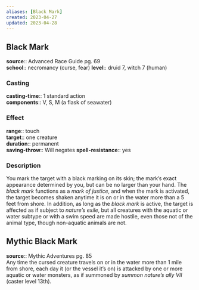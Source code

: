 ```yaml
---
aliases: [Black Mark]
created: 2023-04-27
updated: 2023-04-28
---
```


## Black Mark

**source**:: Advanced Race Guide pg. 69  
**school**:: necromancy (curse, fear)
**level**:: druid 7, witch 7 (human)

### Casting

**casting-time**:: 1 standard action  
**components**:: V, S, M (a flask of seawater)

### Effect

**range**:: touch  
**target**:: one creature  
**duration**:: permanent  
**saving-throw**:: Will negates
**spell-resistance**:: yes

### Description

You mark the target with a black marking on its skin; the mark’s exact appearance determined by you, but can be no larger than your hand. The *black mark* functions as a *mark of justice*, and when the mark is activated, the target becomes shaken anytime it is on or in the water more than a 5 feet from shore. In addition, as long as the *black mark* is active, the target is affected as if subject to *nature’s exile*, but all creatures with the aquatic or water subtype or with a swim speed are made hostile, even those not of the animal type, though non-aquatic animals are not.

## Mythic Black Mark

**source**:: Mythic Adventures pg. 85  
Any time the cursed creature travels on or in the water more than 1 mile from shore, each day it (or the vessel it’s on) is attacked by one or more aquatic or water monsters, as if summoned by *summon nature’s ally VII* (caster level 13th).
